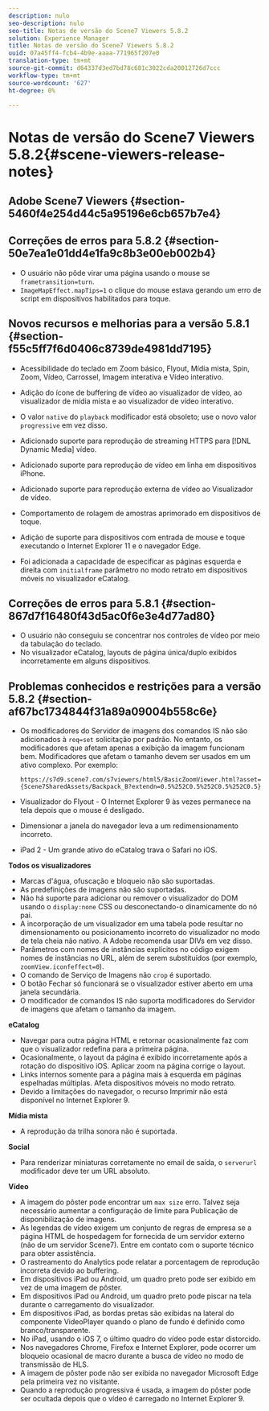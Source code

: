 ```yaml
---
description: nulo
seo-description: nulo
seo-title: Notas de versão do Scene7 Viewers 5.8.2
solution: Experience Manager
title: Notas de versão do Scene7 Viewers 5.8.2
uuid: 07a45ff4-fcb4-4b9e-aaaa-771965f207e0
translation-type: tm+mt
source-git-commit: d64337d3ed7bd78c681c3022cda20012726d7ccc
workflow-type: tm+mt
source-wordcount: '627'
ht-degree: 0%

---
```



# Notas de versão do Scene7 Viewers 5.8.2{#scene-viewers-release-notes}

## Adobe Scene7 Viewers {#section-5460f4e254d44c5a95196e6cb657b7e4}

## Correções de erros para 5.8.2 {#section-50e7ea1e01dd4e1fa9c8b3e00eb002b4}

* O usuário não pôde virar uma página usando o mouse se `frametransition=turn`.
* `ImageMapEffect.mapTips=1` o clique do mouse estava gerando um erro de script em dispositivos habilitados para toque.

## Novos recursos e melhorias para a versão 5.8.1 {#section-f55c5ff7f6d0406c8739de4981dd7195}

* Acessibilidade do teclado em Zoom básico, Flyout, Mídia mista, Spin, Zoom, Vídeo, Carrossel, Imagem interativa e Vídeo interativo.
* Adição do ícone de buffering de vídeo ao visualizador de vídeo, ao visualizador de mídia mista e ao visualizador de vídeo interativo.
* O valor `native` do `playback` modificador está obsoleto; use o novo valor `progressive` em vez disso.

* Adicionado suporte para reprodução de streaming HTTPS para [!DNL Dynamic Media] vídeo.
* Adicionado suporte para reprodução de vídeo em linha em dispositivos iPhone.
* Adicionado suporte para reprodução externa de vídeo ao Visualizador de vídeo.
* Comportamento de rolagem de amostras aprimorado em dispositivos de toque.
* Adição de suporte para dispositivos com entrada de mouse e toque executando o Internet Explorer 11 e o navegador Edge.
* Foi adicionada a capacidade de especificar as páginas esquerda e direita com `initialframe` parâmetro no modo retrato em dispositivos móveis no visualizador eCatalog.

## Correções de erros para 5.8.1 {#section-867d7f16480f43d5ac0f6e3e4d77ad80}

* O usuário não conseguiu se concentrar nos controles de vídeo por meio da tabulação do teclado.
* No visualizador eCatalog, layouts de página única/duplo exibidos incorretamente em alguns dispositivos.

## Problemas conhecidos e restrições para a versão 5.8.2 {#section-af67bc1734844f31a89a09004b558c6e}

* Os modificadores do Servidor de imagens dos comandos IS não são adicionados à `req=set` solicitação por padrão. No entanto, os modificadores que afetam apenas a exibição da imagem funcionam bem. Modificadores que afetam o tamanho devem ser usados em um ativo complexo. Por exemplo:

   `https://s7d9.scene7.com/s7viewers/html5/BasicZoomViewer.html?asset= {Scene7SharedAssets/Backpack_B?extendn=0.5%252C0.5%252C0.5%252C0.5}`

* Visualizador do Flyout - O Internet Explorer 9 às vezes permanece na tela depois que o mouse é desligado.
* Dimensionar a janela do navegador leva a um redimensionamento incorreto.
* iPad 2 - Um grande ativo do eCatalog trava o Safari no iOS.

**Todos os visualizadores**

* Marcas d&#39;água, ofuscação e bloqueio não são suportadas.
* As predefinições de imagens não são suportadas.
* Não há suporte para adicionar ou remover o visualizador do DOM usando o `display:none` CSS ou desconectando-o dinamicamente do nó pai.
* A incorporação de um visualizador em uma tabela pode resultar no dimensionamento ou posicionamento incorreto do visualizador no modo de tela cheia não nativo. A Adobe recomenda usar DIVs em vez disso.
* Parâmetros com nomes de instâncias explícitos no código exigem nomes de instâncias no URL, além de serem substituídos (por exemplo, `zoomView.iconfeffect=0`).
* O comando de Serviço de Imagens não `crop` é suportado.
* O botão Fechar só funcionará se o visualizador estiver aberto em uma janela secundária.
* O modificador de comandos IS não suporta modificadores do Servidor de imagens que afetam o tamanho da imagem.

**eCatalog**

* Navegar para outra página HTML e retornar ocasionalmente faz com que o visualizador redefina para a primeira página.
* Ocasionalmente, o layout da página é exibido incorretamente após a rotação do dispositivo iOS. Aplicar zoom na página corrige o layout.
* Links internos somente para a página mais à esquerda em páginas espelhadas múltiplas. Afeta dispositivos móveis no modo retrato.
* Devido a limitações do navegador, o recurso Imprimir não está disponível no Internet Explorer 9.

**Mídia mista**

* A reprodução da trilha sonora não é suportada.

**Social**

* Para renderizar miniaturas corretamente no email de saída, o `serverurl` modificador deve ter um URL absoluto.

**Vídeo**

* A imagem do pôster pode encontrar um `max size` erro. Talvez seja necessário aumentar a configuração de limite para Publicação de disponibilização de imagens.
* As legendas de vídeo exigem um conjunto de regras de empresa se a página HTML de hospedagem for fornecida de um servidor externo (não de um servidor Scene7). Entre em contato com o suporte técnico para obter assistência.
* O rastreamento do Analytics pode relatar a porcentagem de reprodução incorreta devido ao buffering.
* Em dispositivos iPad ou Android, um quadro preto pode ser exibido em vez de uma imagem de pôster.
* Em dispositivos iPad ou Android, um quadro preto pode piscar na tela durante o carregamento do visualizador.
* Em dispositivos iPad, as bordas pretas são exibidas na lateral do componente VideoPlayer quando o plano de fundo é definido como branco/transparente.
* No iPad, usando o iOS 7, o último quadro do vídeo pode estar distorcido.
* Nos navegadores Chrome, Firefox e Internet Explorer, pode ocorrer um bloqueio ocasional de macro durante a busca de vídeo no modo de transmissão de HLS.
* A imagem de pôster pode não ser exibida no navegador Microsoft Edge pela primeira vez no visitante.
* Quando a reprodução progressiva é usada, a imagem do pôster pode ser ocultada depois que o vídeo é carregado no Internet Explorer 9.

